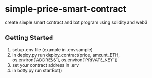 # simple-price-smart-contract
create simple smart contract and bot program using solidity and web3

## Getting Started
1. setup .env file (example in .env.sample)
2. in deploy.py run deploy_contract(price, amount_ETH, os.environ['ADDRESS'], os.environ['PRIVATE_KEY'])
3. set your contract address in .env
4. in botty.py run startBot()
